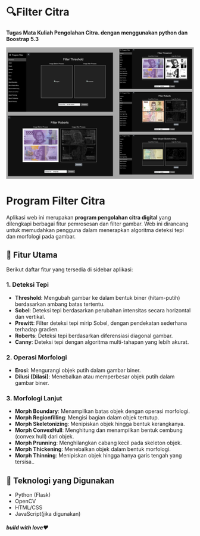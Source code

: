 # 🔍Filter Citra

**Tugas Mata Kuliah Pengolahan Citra. dengan menggunakan python dan Boostrap 5.3**

![image alt](https://github.com/AhmdMaulidan/Filter-Citra/blob/433a319ef0202481f67581fcded94ff3a3ea88f8/contoh%20image.png)

# Program Filter Citra

Aplikasi web ini merupakan **program pengolahan citra digital** yang dilengkapi berbagai fitur pemrosesan dan filter gambar. Web ini dirancang untuk memudahkan pengguna dalam menerapkan algoritma deteksi tepi dan morfologi pada gambar.

## 🔧 Fitur Utama

Berikut daftar fitur yang tersedia di sidebar aplikasi:

### 1. **Deteksi Tepi**
- **Threshold**: Mengubah gambar ke dalam bentuk biner (hitam-putih) berdasarkan ambang batas tertentu.
- **Sobel**: Deteksi tepi berdasarkan perubahan intensitas secara horizontal dan vertikal.
- **Prewitt**: Filter deteksi tepi mirip Sobel, dengan pendekatan sederhana terhadap gradien.
- **Roberts**: Deteksi tepi berdasarkan diferensiasi diagonal gambar.
- **Canny**: Deteksi tepi dengan algoritma multi-tahapan yang lebih akurat.

### 2. **Operasi Morfologi**
- **Erosi**: Mengurangi objek putih dalam gambar biner.
- **Dilusi (Dilasi)**: Menebalkan atau memperbesar objek putih dalam gambar biner.

### 3. **Morfologi Lanjut**
- **Morph Boundary**: Menampilkan batas objek dengan operasi morfologi.
- **Morph Regionfilling**: Mengisi bagian dalam objek tertutup.
- **Morph Skeletonizing**: Menipiskan objek hingga bentuk kerangkanya.
- **Morph ConvexHull**: Menghitung dan menampilkan bentuk cembung (convex hull) dari objek.
- **Morph Prunning**: Menghilangkan cabang kecil pada skeleton objek.
- **Morph Thickening**: Menebalkan objek dalam bentuk morfologi.
- **Morph Thinning**: Menipiskan objek hingga hanya garis tengah yang tersisa..

## 🚀 Teknologi yang Digunakan
- Python (Flask)
- OpenCV
- HTML/CSS
- JavaScript(jika digunakan)

##### build with love❤️

